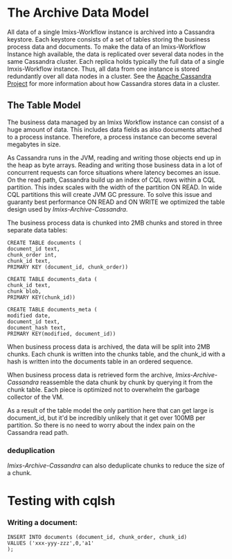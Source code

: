 # The Archive Data Model

All data of a single Imixs-Workflow instance is archived into a Cassandra keystore. Each keystore consists of a set of tables storing the business process data and documents. To make the data of an Imixs-Workflow Instance high available, the data is replicated over several data nodes in the same Cassandra cluster. Each replica holds typically the full data of a single Imxis-Workflow instance. Thus, all data from one instance is stored redundantly over all data nodes in a cluster.  See the [Apache Cassandra Project](http://cassandra.apache.org/) for more information about how Cassandra stores data in a cluster.

## The Table Model


The business data managed by an Imixs Workflow instance can consist of a huge amount of data. This includes data fields as also documents attached to a process instance. Therefore, a process instance can become several megabytes in size.

As Cassandra runs in the JVM, reading and writing those objects end up in the heap as byte arrays. 
Reading and writing those business data in a lot of concurrent requests can force situations where latency becomes an issue. 
On the read path, Cassandra build up an index of CQL rows within a CQL partition. This index scales with the width of the partition ON READ. In wide CQL partitions this will create JVM GC pressure. To solve this issue and guaranty best performance ON READ and ON WRITE we optimized the table design used by _Imixs-Archive-Cassandra_.  

The business process data is chunked into 2MB chunks and stored in three separate data tables: 

	CREATE TABLE documents (
	document_id text,
	chunk_order int,
	chunk_id text,
	PRIMARY KEY (document_id, chunk_order))
	
	CREATE TABLE documents_data (
	chunk_id text, 
	chunk blob,
	PRIMARY KEY(chunk_id))
	
	CREATE TABLE documents_meta (
	modified date,
	document_id text,
	document_hash text,
	PRIMARY KEY(modified, document_id))

When business process data is archived, the data will be split into 2MB chunks.
Each chunk is written into the chunks table, and the chunk_id with a hash is written into the documents table in an ordered sequence. 

When business process data is retrieved form the archive, _Imixs-Archive-Cassandra_  reassemble the data chunk by chunk by querying it from the chunk table. Each piece is optimized not to overwhelm the garbage collector of the VM. 

As a result of the table model the only partition here that can get large is document_id, but  it'd be incredibly unlikely that it get over 100MB per partition. So there is no need to worry about the index pain on the Cassandra read path.

### deduplication

_Imixs-Archive-Cassandra_ can also deduplicate chunks to reduce the size of a chunk.





# Testing with cqlsh



### Writing a document:

	INSERT INTO documents (document_id, chunk_order, chunk_id)
	VALUES ('xxx-yyy-zzz',0,'a1'
	);
